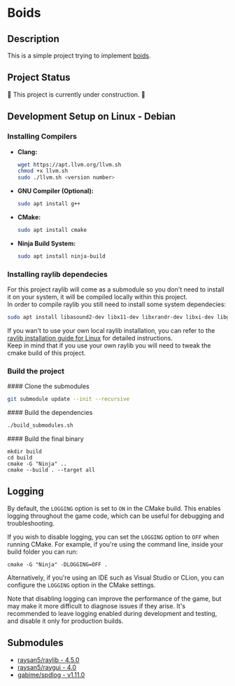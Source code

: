 # Boids

## Description

This is a simple project trying to implement [boids](https://en.wikipedia.org/wiki/Boids#:~:text=Boids%20is%20an%20artificial%20life,the%20flocking%20behaviour%20of%20birds.).

## Project Status

🚧 This project is currently under construction. 🚧

## Development Setup on Linux - Debian

### Installing Compilers

- **Clang:**
  ```bash
  wget https://apt.llvm.org/llvm.sh
  chmod +x llvm.sh
  sudo ./llvm.sh <version number>
  ```
- **GNU Compiler (Optional):**
  ```bash
  sudo apt install g++
  ```
- **CMake:**
  ```bash
  sudo apt install cmake
  ```
- **Ninja Build System:**
  ```bash
  sudo apt install ninja-build
  ```

### Installing raylib dependecies

For this project raylib will come as a submodule so you don't need to install it on your system, it will be compiled locally within this project.  
In order to compile raylib you still need to install some system dependecies:
  ```bash
  sudo apt install libasound2-dev libx11-dev libxrandr-dev libxi-dev libgl1-mesa-dev libglu1-mesa-dev libxcursor-dev libxinerama-dev
  ```
If you wan't to use your own local raylib installation, you can refer to the [raylib installation guide for Linux](https://github.com/raysan5/raylib/wiki/Working-on-GNU-Linux) for detailed instructions.  
Keep in mind that if you use your own raylib you will need to tweak the cmake build of this project.  

### Build the project

#### Clone the submodules
```bash
git submodule update --init --recursive
```

#### Build the dependencies
```bash
./build_submodules.sh
```

#### Build the final binary
```
mkdir build
cd build
cmake -G "Ninja" ..
cmake --build . --target all
```

## Logging

By default, the `LOGGING` option is set to `ON` in the CMake build. This enables logging throughout the game code, which can be useful for debugging and troubleshooting.

If you wish to disable logging, you can set the `LOGGING` option to `OFF` when running CMake. For example, if you're using the command line, inside your build folder you can run:  
```
cmake -G "Ninja" -DLOGGING=OFF .
```

Alternatively, if you're using an IDE such as Visual Studio or CLion, you can configure the `LOGGING` option in the CMake settings.

Note that disabling logging can improve the performance of the game, but may make it more difficult to diagnose issues if they arise. It's recommended to leave logging enabled during development and testing, and disable it only for production builds.

## Submodules

- [raysan5/raylib - 4.5.0](https://github.com/raysan5/raylib/tree/4.5.0)
- [raysan5/raygui - 4.0](https://github.com/raysan5/raygui/tree/3.2)
- [gabime/spdlog - v1.11.0](https://github.com/gabime/spdlog/tree/v1.11.0)